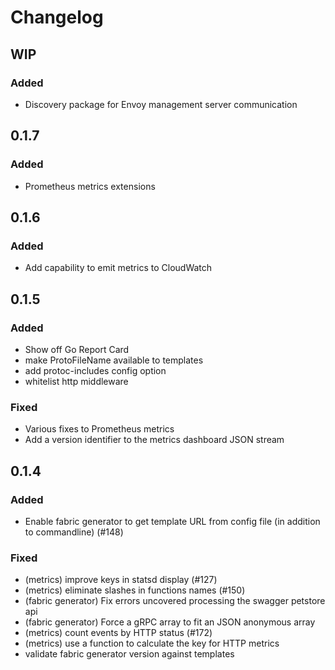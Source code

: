 # Changelog

## WIP

### Added
- Discovery package for Envoy management server communication

## 0.1.7

### Added
- Prometheus metrics extensions

## 0.1.6

### Added
- Add capability to emit metrics to CloudWatch

## 0.1.5

### Added
- Show off Go Report Card
- make ProtoFileName available to templates
- add protoc-includes config option
- whitelist http middleware

### Fixed
- Various fixes to Prometheus metrics
- Add a version identifier to the metrics dashboard JSON stream

## 0.1.4

### Added
- Enable fabric generator to get template URL from config file (in addition to commandline) (#148)

### Fixed
- (metrics) improve keys in statsd display (#127)
- (metrics) eliminate slashes in functions names (#150)
- (fabric generator) Fix errors uncovered processing the swagger petstore api
- (fabric generator) Force a gRPC array to fit an JSON anonymous array
- (metrics) count events by HTTP status (#172)
- (metrics) use a function to calculate the key for HTTP metrics
- validate fabric generator version against templates
